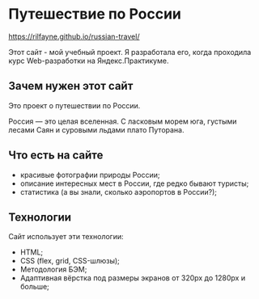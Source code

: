 # Путешествие по России

https://rilfayne.github.io/russian-travel/

Этот сайт - мой учебный проект. Я разработала его, когда проходила курс Web-разработки на Яндекс.Практикуме.

## Зачем нужен этот сайт

Это проект о путешествии по России.

Россия — это целая вселенная. С ласковым морем юга, густыми лесами Саян и суровыми льдами плато Путорана.

## Что есть на сайте

- красивые фотографии природы России;
- описание интересных мест в России, где редко бывают туристы;
- статистика (а вы знали, сколько аэропортов в России?);

## Технологии

Сайт использует эти технологии:

- HTML;
- CSS (flex, grid, CSS-шлюзы);
- Методология БЭМ;
- Адаптивная вёрстка под размеры экранов от 320px до 1280px и больше;